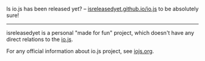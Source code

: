 Is io.js has been released yet? – [isreleasedyet.github.io/io.js][1] to be absolutely sure!

---

isreleasedyet is a personal "made for fun" project, which doesn't have any
direct relations to the [io.js][1].

For any official information about io.js project, see [iojs.org][2].

[1]: https://isreleasedyet.github.io/io.js/
[2]: https://iojs.org


